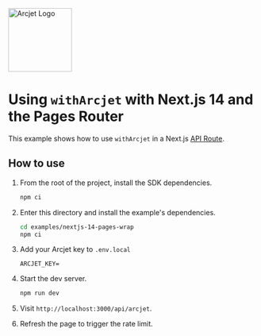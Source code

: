 <a href="https://arcjet.com" target="_arcjet-home">
  <picture>
    <source media="(prefers-color-scheme: dark)" srcset="https://arcjet.com/arcjet-logo-minimal-dark-mark-all.svg">
    <img src="https://arcjet.com/arcjet-logo-minimal-light-mark-all.svg" alt="Arcjet Logo" height="128" width="auto">
  </picture>
</a>

# Using `withArcjet` with Next.js 14 and the Pages Router

This example shows how to use `withArcjet` in a Next.js [API
Route](https://nextjs.org/docs/pages/building-your-application/routing/api-routes).

## How to use

1. From the root of the project, install the SDK dependencies.

   ```bash
   npm ci
   ```

2. Enter this directory and install the example's dependencies.

   ```bash
   cd examples/nextjs-14-pages-wrap
   npm ci
   ```

3. Add your Arcjet key to `.env.local`

   ```env
   ARCJET_KEY=
   ```

4. Start the dev server.

   ```bash
   npm run dev
   ```

5. Visit `http://localhost:3000/api/arcjet`.
6. Refresh the page to trigger the rate limit.

